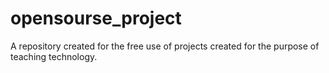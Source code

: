 # opensourse_project
A repository created for the free use of projects created for the purpose of teaching technology. 
